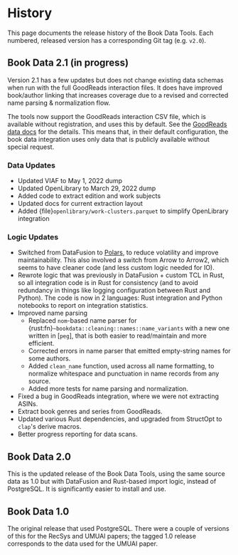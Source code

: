 # History

This page documents the release history of the Book Data Tools. Each numbered,
released version has a corresponding Git tag (e.g. `v2.0`).

## Book Data 2.1 (in progress)

Version 2.1 has a few updates but does not change existing data schemas when run
with the full GoodReads interaction files.  It does have improved book/author
linking that increases coverage due to a revised and corrected name parsing &
normalization flow.

The tools now support the GoodReads interaction CSV file, which is available
without registration, and uses this by default.  See the [GoodReads data
docs](data/goodreads.md) for the details.  This means that, in their default
configuration, the book data integration uses only data that is publicly
available without special request.

### Data Updates

-   Updated VIAF to May 1, 2022 dump
-   Updated OpenLibrary to March 29, 2022 dump
-   Added code to extract edition and work subjects
-   Updated docs for current extraction layout
-   Added {file}`openlibrary/work-clusters.parquet` to simplify OpenLibrary integration

### Logic Updates

-   Switched from DataFusion to [Polars](https://www.pola.rs/), to reduce volatility and improve
    maintainability.  This also involved a switch from Arrow to Arrow2, which seems to have cleaner
    code (and less custom logic needed for IO).
-   Rewrote logic that was previously in DataFusion + custom TCL in Rust, so all integration code
    is in Rust for consistency (and to avoid redundancy in things like logging configuration between
    Rust and Python).  The code is now in 2 languages: Rust integration and Python notebooks to report
    on integration statistics.
-   Improved name parsing
    -   Replaced `nom`-based name parser for {rust:fn}`~bookdata::cleaning::names::name_variants`
        with a new one written in [`peg`], that is both easier to read/maintain and more efficient.
    -   Corrected errors in name parser that emitted empty-string names for some authors.
    -   Added `clean_name` function, used across all name formatting, to normalize whitespace and
        punctuation in name records from any source.
    -   Added more tests for name parsing and normalization.
-   Fixed a bug in GoodReads integration, where we were not extracting ASINs.
-   Extract book genres and series from GoodReads.
-   Updated various Rust dependencies, and upgraded from StructOpt to `clap`'s derive macros.
-   Better progress reporting for data scans.

[peg]: https://docs.rs/peg

## Book Data 2.0

This is the updated release of the Book Data Tools, using the same source data
as 1.0 but with DataFusion and Rust-based import logic, instead of PostgreSQL.
It is significantly easier to install and use.

## Book Data 1.0

The original release that used PostgreSQL. There were a couple of versions of
this for the RecSys and UMUAI papers; the tagged 1.0 release corresponds to the
data used for the UMUAI paper.
